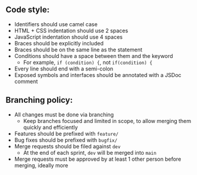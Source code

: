 ## Code style:
  - Identifiers should use camel case
  - HTML + CSS indentation should use 2 spaces
  - JavaScript indentation should use 4 spaces
  - Braces should be explicitly included
  - Braces should be on the same line as the statement
  - Conditions should have a space between them and the keyword
    - For example, `if (condition) {`, not `if(condition) {`
  - Every line should end with a semi-colon
  - Exposed symbols and interfaces should be annotated with a JSDoc comment

## Branching policy:
  - All changes must be done via branching
    - Keep branches focused and limited in scope, to allow merging them quickly and efficiently
  - Features should be prefixed with `feature/`
  - Bug fixes should be prefixed with `bugfix/`
  - Merge requests should be filed against `dev`
    - At the end of each sprint, `dev` will be merged into `main`
  - Merge requests must be approved by at least 1 other person before merging, ideally more
